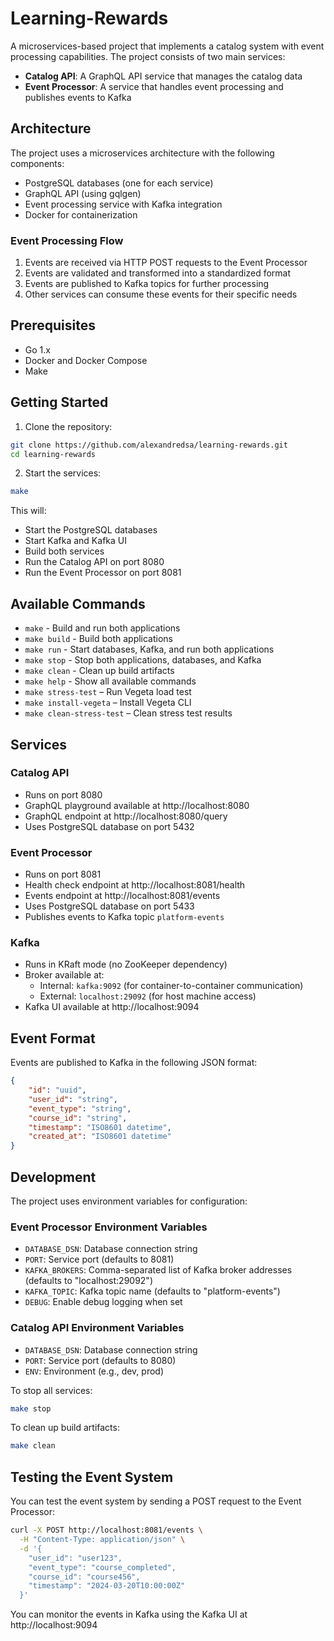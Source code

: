 # Learning-Rewards

A microservices-based project that implements a catalog system with event processing capabilities. The project consists of two main services:

- **Catalog API**: A GraphQL API service that manages the catalog data
- **Event Processor**: A service that handles event processing and publishes events to Kafka

## Architecture

The project uses a microservices architecture with the following components:

- PostgreSQL databases (one for each service)
- GraphQL API (using gqlgen)
- Event processing service with Kafka integration
- Docker for containerization

### Event Processing Flow

1. Events are received via HTTP POST requests to the Event Processor
2. Events are validated and transformed into a standardized format
3. Events are published to Kafka topics for further processing
4. Other services can consume these events for their specific needs

## Prerequisites

- Go 1.x
- Docker and Docker Compose
- Make

## Getting Started

1. Clone the repository:
```bash
git clone https://github.com/alexandredsa/learning-rewards.git
cd learning-rewards
```

2. Start the services:
```bash
make
```

This will:
- Start the PostgreSQL databases
- Start Kafka and Kafka UI
- Build both services
- Run the Catalog API on port 8080
- Run the Event Processor on port 8081

## Available Commands

- `make` - Build and run both applications
- `make build` - Build both applications
- `make run` - Start databases, Kafka, and run both applications
- `make stop` - Stop both applications, databases, and Kafka
- `make clean` - Clean up build artifacts
- `make help` - Show all available commands
- `make stress-test` – Run Vegeta load test
- `make install-vegeta` – Install Vegeta CLI
- `make clean-stress-test` – Clean stress test results

## Services

### Catalog API
- Runs on port 8080
- GraphQL playground available at http://localhost:8080
- GraphQL endpoint at http://localhost:8080/query
- Uses PostgreSQL database on port 5432

### Event Processor
- Runs on port 8081
- Health check endpoint at http://localhost:8081/health
- Events endpoint at http://localhost:8081/events
- Uses PostgreSQL database on port 5433
- Publishes events to Kafka topic `platform-events`

### Kafka
- Runs in KRaft mode (no ZooKeeper dependency)
- Broker available at:
  - Internal: `kafka:9092` (for container-to-container communication)
  - External: `localhost:29092` (for host machine access)
- Kafka UI available at http://localhost:9094

## Event Format

Events are published to Kafka in the following JSON format:

```json
{
    "id": "uuid",
    "user_id": "string",
    "event_type": "string",
    "course_id": "string",
    "timestamp": "ISO8601 datetime",
    "created_at": "ISO8601 datetime"
}
```

## Development

The project uses environment variables for configuration:

### Event Processor Environment Variables
- `DATABASE_DSN`: Database connection string
- `PORT`: Service port (defaults to 8081)
- `KAFKA_BROKERS`: Comma-separated list of Kafka broker addresses (defaults to "localhost:29092")
- `KAFKA_TOPIC`: Kafka topic name (defaults to "platform-events")
- `DEBUG`: Enable debug logging when set

### Catalog API Environment Variables
- `DATABASE_DSN`: Database connection string
- `PORT`: Service port (defaults to 8080)
- `ENV`: Environment (e.g., dev, prod)

To stop all services:
```bash
make stop
```

To clean up build artifacts:
```bash
make clean
```

## Testing the Event System

You can test the event system by sending a POST request to the Event Processor:

```bash
curl -X POST http://localhost:8081/events \
  -H "Content-Type: application/json" \
  -d '{
    "user_id": "user123",
    "event_type": "course_completed",
    "course_id": "course456",
    "timestamp": "2024-03-20T10:00:00Z"
  }'
```

You can monitor the events in Kafka using the Kafka UI at http://localhost:9094